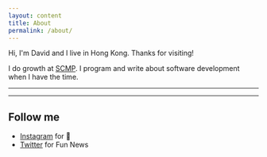 ```yaml
---
layout: content
title: About
permalink: /about/
---
```

Hi, I'm David and I live in Hong Kong. Thanks for visiting!

I do growth at [SCMP]("https://scmp.com"). I program and write about software development when I have the time.

----


----

## Follow me

- [Instagram](https://www.instagram.com/dadadilada) for 📸
- [Twitter](https://www.teitter.com/davidng_hk) for Fun News


